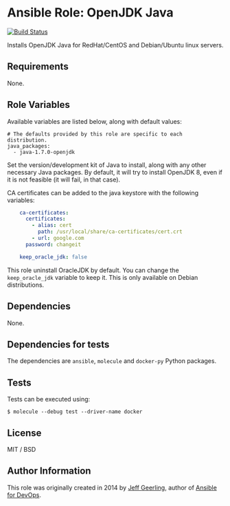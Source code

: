 # Ansible Role: OpenJDK Java

[![Build Status](https://travis-ci.org/peopledoc/ansible-role-java.svg?branch=master)](https://travis-ci.org/peopledoc/ansible-role-java)

Installs OpenJDK Java for RedHat/CentOS and Debian/Ubuntu linux servers.

## Requirements

None.

## Role Variables

Available variables are listed below, along with default values:

    # The defaults provided by this role are specific to each distribution.
    java_packages:
      - java-1.7.0-openjdk

Set the version/development kit of Java to install, along with any other necessary Java packages.
By default, it will try to install OpenJDK 8, even if it is not feasible (it will fail, in that case).

CA certificates can be added to the java keystore with the following variables:

```yaml
    ca-certificates:
      certificates:
        - alias: cert
          path: /usr/local/share/ca-certificates/cert.crt
        - url: google.com
      password: changeit
```

```yaml
    keep_oracle_jdk: false
```

This role uninstall OracleJDK by default. You can change the
`keep_oracle_jdk` variable to keep it. This is only available 
on Debian distributions.

## Dependencies

None.

## Dependencies for tests

The dependencies are `ansible`, `molecule` and `docker-py` Python packages.

## Tests

Tests can be executed using:

```
$ molecule --debug test --driver-name docker
```

## License

MIT / BSD

## Author Information

This role was originally created in 2014 by [Jeff Geerling](https://www.jeffgeerling.com/), author of [Ansible for DevOps](https://www.ansiblefordevops.com/).
